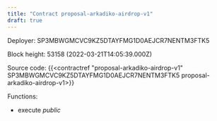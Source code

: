 ```yaml
---
title: "Contract proposal-arkadiko-airdrop-v1"
draft: true
---
```

Deployer: SP3MBWGMCVC9KZ5DTAYFMG1D0AEJCR7NENTM3FTK5


 



Block height: 53158 (2022-03-21T14:05:39.000Z)

Source code: {{<contractref "proposal-arkadiko-airdrop-v1" SP3MBWGMCVC9KZ5DTAYFMG1D0AEJCR7NENTM3FTK5 proposal-arkadiko-airdrop-v1>}}

Functions:

* execute _public_
